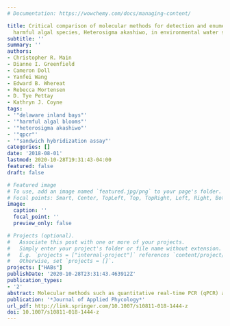 ```yaml
---
# Documentation: https://wowchemy.com/docs/managing-content/

title: Critical comparison of molecular methods for detection and enumeration of the
  harmful algal species, Heterosigma akashiwo, in environmental water samples
subtitle: ''
summary: ''
authors:
- Christopher R. Main
- Dianne I. Greenfield
- Cameron Doll
- Yanfei Wang
- Edward B. Whereat
- Rebecca Mortensen
- D. Tye Pettay
- Kathryn J. Coyne
tags:
- '"delaware inland bays"'
- '"harmful algal blooms"'
- '"heterosigma akashiwo"'
- '"qpcr"'
- '"sandwich hybridization assay"'
categories: []
date: '2018-08-01'
lastmod: 2020-10-28T19:31:43-04:00
featured: false
draft: false

# Featured image
# To use, add an image named `featured.jpg/png` to your page's folder.
# Focal points: Smart, Center, TopLeft, Top, TopRight, Left, Right, BottomLeft, Bottom, BottomRight.
image:
  caption: ''
  focal_point: ''
  preview_only: false

# Projects (optional).
#   Associate this post with one or more of your projects.
#   Simply enter your project's folder or file name without extension.
#   E.g. `projects = ["internal-project"]` references `content/project/deep-learning/index.md`.
#   Otherwise, set `projects = []`.
projects: ["HABs"]
publishDate: '2020-10-28T23:31:43.463912Z'
publication_types:
- '2'
abstract: Molecular methods such as quantitative real-time PCR (qPCR) and sandwich hybridization assay (SHA) enable a more rapid and specific enumeration of harmful algal species compared to microscopic cell counts. Integrating these methods into routine monitoring and management strategies, however, has been slow. While comparisons to microscopy have been made, direct comparisons between molecular methods using environmental samples are sparse. Here, we directly compare qPCR to SHA for enumerating the harmful algal species, Heterosigma akashiwo, in environmental samples collected in Delaware’s inland bays. To ensure comparability, a single cellular homogenate was generated from field samples and split for analysis by qPCR and SHA. Results show a significant correlation between qPCR and SHA when Heterosigma is above bloom levels (1 × 105 cells L<sup>−1</sup>), but not during non-bloom conditions. qPCR and SHA were also more highly correlated when samples were collected at lower temperatures (< 25 °C) and/or with high levels of chlorophyll a (greater than or equal to 30 μg L<sup>−1</sup>), independent of Heterosigma cell concentration. There was no evidence of cross-reactivity in primers and probes for H. akashiwo during blooms of the closely related species, Chattonella subsalsa. However, qPCR to SHA ratios were elevated during blooms of other phytoplankton species, suggesting suppression of the SHA signal or enhancement of qPCR. Results of this study may have significant implications for research, where precise evaluations of cell numbers are often required. However, precise cell counts at non-bloom levels may not be as critical to management, suggesting either technique could be incorporated into rapid and effective decision making.
publication: '*Journal of Applied Phycology*'
url_pdf: http://link.springer.com/10.1007/s10811-018-1444-z
doi: 10.1007/s10811-018-1444-z
---
```

